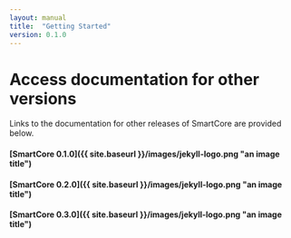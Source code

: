 ```yaml
---
layout: manual
title:  "Getting Started"
version: 0.1.0
---
```


# Access documentation for other versions

Links to the documentation for other releases of SmartCore are provided below.

#### [SmartCore 0.1.0]({{ site.baseurl }}/images/jekyll-logo.png "an image title") 
#### [SmartCore 0.2.0]({{ site.baseurl }}/images/jekyll-logo.png "an image title") 
#### [SmartCore 0.3.0]({{ site.baseurl }}/images/jekyll-logo.png "an image title") 